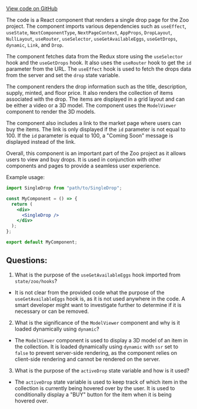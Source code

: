 [View code on GitHub](zoo-labs/zoo/blob/master/core/src/pages/drop/[id]/index.tsx)

The code is a React component that renders a single drop page for the Zoo project. The component imports various dependencies such as `useEffect`, `useState`, `NextComponentType`, `NextPageContext`, `AppProps`, `DropLayout`, `NullLayout`, `useRouter`, `useSelector`, `useGetAvailableEggs`, `useGetDrops`, `dynamic`, `Link`, and `Drop`. 

The component fetches data from the Redux store using the `useSelector` hook and the `useGetDrops` hook. It also uses the `useRouter` hook to get the `id` parameter from the URL. The `useEffect` hook is used to fetch the drops data from the server and set the `drop` state variable. 

The component renders the drop information such as the title, description, supply, minted, and floor price. It also renders the collection of items associated with the drop. The items are displayed in a grid layout and can be either a video or a 3D model. The component uses the `ModelViewer` component to render the 3D models. 

The component also includes a link to the market page where users can buy the items. The link is only displayed if the `id` parameter is not equal to 100. If the `id` parameter is equal to 100, a "Coming Soon" message is displayed instead of the link. 

Overall, this component is an important part of the Zoo project as it allows users to view and buy drops. It is used in conjunction with other components and pages to provide a seamless user experience. 

Example usage:

```jsx
import SingleDrop from "path/to/SingleDrop";

const MyComponent = () => {
  return (
    <div>
      <SingleDrop />
    </div>
  );
};

export default MyComponent;
```
## Questions: 
 1. What is the purpose of the `useGetAvailableEggs` hook imported from `state/zoo/hooks`?
- It is not clear from the provided code what the purpose of the `useGetAvailableEggs` hook is, as it is not used anywhere in the code. A smart developer might want to investigate further to determine if it is necessary or can be removed.

2. What is the significance of the `ModelViewer` component and why is it loaded dynamically using `dynamic`?
- The `ModelViewer` component is used to display a 3D model of an item in the collection. It is loaded dynamically using `dynamic` with `ssr` set to `false` to prevent server-side rendering, as the component relies on client-side rendering and cannot be rendered on the server.

3. What is the purpose of the `activeDrop` state variable and how is it used?
- The `activeDrop` state variable is used to keep track of which item in the collection is currently being hovered over by the user. It is used to conditionally display a "BUY" button for the item when it is being hovered over.